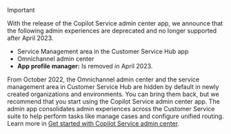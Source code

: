 > [!IMPORTANT]
> With the release of the Copilot Service admin center app, we announce that the following admin experiences are deprecated and no longer supported after April 2023.
>
> - Service Management area in the Customer Service Hub app
> - Omnichannel admin center
> - **App profile manager:** Is removed in April 2023.
>
> From October 2022, the Omnichannel admin center and the service management area in Customer Service Hub are hidden by default in newly created organizations and environments. You can bring them back, but we recommend that you start using the Copilot Service admin center app. The admin app consolidates admin experiences across the Customer Service suite to help perform tasks like manage cases and configure unified routing. Learn more in [Get started with Copilot Service admin center](../customer-service/implement/cs-admin-center.md).